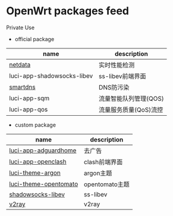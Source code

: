 # OpenWrt packages feed

Private Use

- official package

| name                                                                          | description          |
|-------------------------------------------------------------------------------|----------------------|
| [netdata](https://github.com/netdata/netdata)                                 | 实时性能检测          |
| luci-app-shadowsocks-libev                                                    | ss-libev前端界面      |
| [smartdns](https://github.com/pymumu/openwrt-smartdns)                        | DNS防污染             |
| luci-app-sqm                                                                  | 流量智能队列管理(QOS)  |
| luci-app-qos                                                                  | 流量服务质量(QoS)流控  |


- custom package

| name                                                                          | description      |
|-------------------------------------------------------------------------------|------------------|
| [luci-app-adguardhome](https://github.com/rufengsuixing/luci-app-adguardhome) | 去广告           |
| [luci-app-openclash](https://github.com/vernesong/OpenClash)                  | clash前端界面     |
| [luci-theme-argon](https://github.com/jerrykuku/luci-theme-argon)             | argon主题        |
| [luci-theme-opentomato](https://github.com/solidus1983/luci-theme-opentomato) | opentomato主题   |
| [shadowsocks-libev](https://github.com/shadowsocks/openwrt-shadowsocks)       | ss-libev         |
| [v2ray](https://github.com/kuoruan/openwrt-v2ray)                             | v2ray            |
